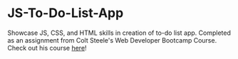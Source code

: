 # JS-To-Do-List-App
<p>Showcase JS, CSS, and HTML skills in creation of to-do list app. Completed as an assignment from Colt Steele's Web Developer Bootcamp Course. Check out his course <a href="https://www.udemy.com/the-web-developer-bootcamp/learn/v4/content">here</a>!</p>
